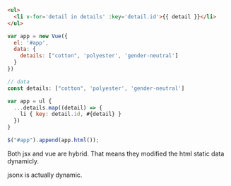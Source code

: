 ```html
<ul>
  <li v-for='detail in details' :key='detail.id'>{{ detail }}</li>
</ul>
```

```javascript
var app = new Vue({
  el: '#app',
  data: {
    details: ["cotton", 'polyester', 'gender-neutral']
  }
})
```

```javascript
// data
const details: ["cotton", 'polyester', 'gender-neutral']

var app = ul {
  ...details.map((detail) => {
    li { key: detail.id, #{detail} }
  })
}

$("#app").append(app.html());
```


Both jsx and vue are hybrid. That means they modified the html static data dynamicly.

jsonx is actually dynamic.

